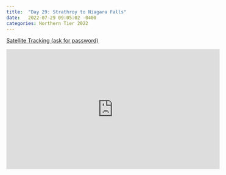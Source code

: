 ```yaml
---
title:  "Day 29: Strathroy to Niagara Falls"
date:   2022-07-29 09:05:02 -0400
categories: Northern Tier 2022
---
```


[Satellite Tracking (ask for password)](https://us0-share.explore.garmin.com/share/harveybarnhard)

<iframe width="560" height="315" src="https://www.youtube.com/embed/NhJ10I4bbp0" frameborder="0" allow="autoplay; encrypted-media" allowfullscreen></iframe>

<p style="text-align: center;"><div class='strava-embed-placeholder' data-embed-type='activity' data-embed-id='7549934918'></div><script src='https://strava-embeds.com/embed.js'></script></p>

<p style="text-align: center;"><div class='strava-embed-placeholder' data-embed-type='activity' data-embed-id='7550997880'></div><script src='https://strava-embeds.com/embed.js'></script></p>
